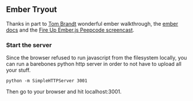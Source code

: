 ## Ember Tryout

Thanks in part to [Tom Brandt](http://twbrandt.github.com/2013/02/11/Ember-Quick_Start_Guide/) wonderful ember walkthrough, the [ember docs](http://emberjs.com/guides) and the [Fire Up Ember.js Peepcode screencast](https://peepcode.com/products/emberjs).

### Start the server

Since the browser refused to run javascript from the filesystem locally, you can run a barebones python http server in order to not have to upload all your stuff.

    python -m SimpleHTTPServer 3001

Then go to your browser and hit localhost:3001.
